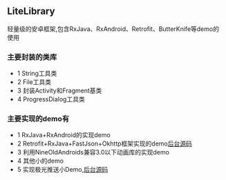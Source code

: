 ## LiteLibrary
轻量级的安卓框架,包含RxJava、RxAndroid、Retrofit、ButterKnife等demo的使用

### 主要封装的类库
 - 1 String工具类
 - 2 File工具类
 - 3 封装Activity和Fragment基类
 - 4 ProgressDialog工具类
 
### 主要实现的demo有
 - 1 RxJava+RxAndroid的实现demo
 - 2 Retrofit+RxJava+FastJson+Okhttp框架实现的demo[后台源码]()
 - 3 利用NineOldAndroids兼容3.0以下动画库的实现demo
 - 4 其他小的demo
 - 5 实现极光推送小Demo,[后台源码](https://github.com/mlick/JPushNodeJsDemo)
